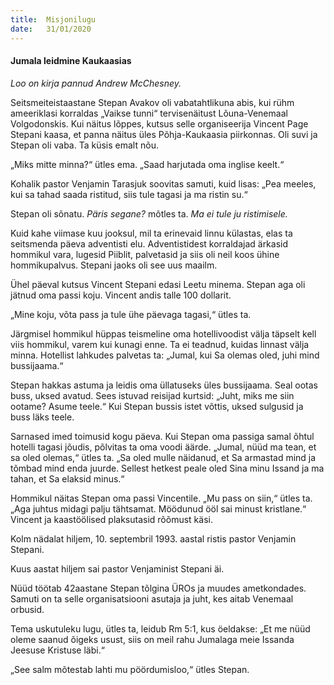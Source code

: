 ```yaml
---
title:  Misjonilugu
date:   31/01/2020
---
```


#### Jumala leidmine Kaukaasias

_Loo on kirja pannud Andrew McChesney._

Seitsmeiteistaastane Stepan Avakov oli vabatahtlikuna abis, kui rühm ameeriklasi korraldas „Vaikse tunni“ tervisenäitust Lõuna-Venemaal Volgodonskis. Kui näitus lõppes, kutsus selle organiseerija Vincent Page Stepani kaasa, et panna näitus üles Põhja-Kaukaasia piirkonnas. Oli suvi ja Stepan oli vaba. Ta küsis emalt nõu.

„Miks mitte minna?“ ütles ema. „Saad harjutada oma inglise keelt.“

Kohalik pastor Venjamin Tarasjuk soovitas samuti, kuid lisas: „Pea meeles, kui sa tahad saada ristitud, siis tule tagasi ja ma ristin su.“

Stepan oli sõnatu. _Päris segane?_ mõtles ta. _Ma ei tule ju ristimisele._

Kuid kahe viimase kuu jooksul, mil ta erinevaid linnu külastas, elas ta seitsmenda päeva adventisti elu. Adventistidest korraldajad ärkasid hommikul vara, lugesid Piiblit, palvetasid ja siis oli neil koos ühine hommikupalvus. Stepani jaoks oli see uus maailm.

Ühel päeval kutsus Vincent Stepani edasi Leetu minema. Stepan aga oli jätnud oma passi koju. Vincent andis talle 100 dollarit.

„Mine koju, võta pass ja tule ühe päevaga tagasi,“ ütles ta.

Järgmisel hommikul hüppas teismeline oma hotellivoodist välja täpselt kell viis hommikul, varem kui kunagi enne. Ta ei teadnud, kuidas linnast välja minna. Hotellist lahkudes palvetas ta: „Jumal, kui Sa olemas oled, juhi mind bussijaama.“

Stepan hakkas astuma ja leidis oma üllatuseks üles bussijaama. Seal ootas buss, uksed avatud. Sees istuvad reisijad kurtsid: „Juht, miks me siin ootame? Asume teele.“ Kui Stepan bussis istet võttis, uksed sulgusid ja buss läks teele.

Sarnased imed toimusid kogu päeva. Kui Stepan oma passiga samal õhtul hotelli tagasi jõudis, põlvitas ta oma voodi äärde. „Jumal, nüüd ma tean, et sa oled olemas,“ ütles ta. „Sa oled mulle näidanud, et Sa armastad mind ja tõmbad mind enda juurde. Sellest hetkest peale oled Sina minu Issand ja ma tahan, et Sa elaksid minus.“

Hommikul näitas Stepan oma passi Vincentile. „Mu pass on siin,“ ütles ta. „Aga juhtus midagi palju tähtsamat. Möödunud ööl sai minust kristlane.“ Vincent ja kaastöölised plaksutasid rõõmust käsi.

Kolm nädalat hiljem, 10. septembril 1993. aastal ristis pastor Venjamin Stepani.

Kuus aastat hiljem sai pastor Venjaminist Stepani äi.

Nüüd töötab 42aastane Stepan tõlgina ÜROs ja muudes ametkondades. Samuti on ta selle organisatsiooni asutaja ja juht, kes aitab Venemaal orbusid.

Tema uskutuleku lugu, ütles ta, leidub Rm 5:1, kus öeldakse: „Et me nüüd oleme saanud õigeks usust, siis on meil rahu Jumalaga meie Issanda Jeesuse Kristuse läbi.“

„See salm mõtestab lahti mu pöördumisloo,“ ütles Stepan.